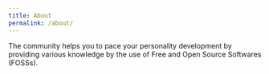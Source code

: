 ```yaml
---
title: About
permalink: /about/
---
```


The community helps you to pace your personality development by providing various knowledge by the use of Free and Open Source Softwares (FOSSs).
